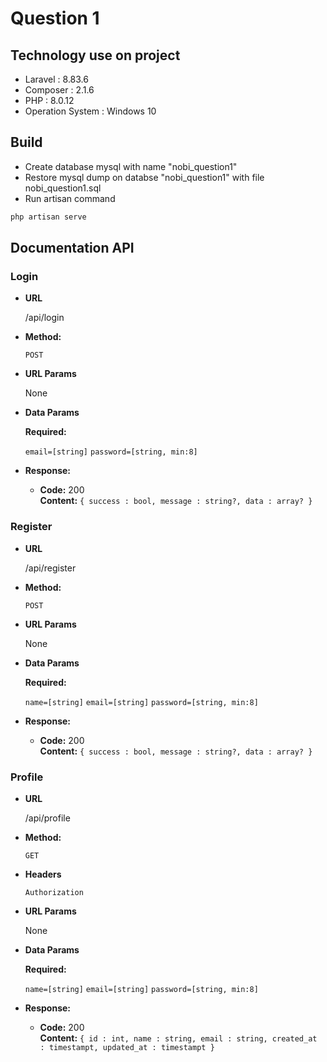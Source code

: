 # Question 1

## Technology use on project
- Laravel : 8.83.6
- Composer : 2.1.6
- PHP : 8.0.12
- Operation System : Windows 10

## Build
- Create database mysql with name "nobi_question1"
- Restore mysql dump on databse "nobi_question1" with file nobi_question1.sql
- Run artisan command
```bash
php artisan serve
```

## Documentation API

### Login

* **URL**

  /api/login

* **Method:**

  `POST`
  
*  **URL Params**

   None

* **Data Params**

  **Required:**

   `email=[string]`
   `password=[string, min:8]`

* **Response:**

  * **Code:** 200 <br />
    **Content:** `{ success : bool, message : string?, data : array? }`

### Register

* **URL**

  /api/register

* **Method:**

  `POST`
  
*  **URL Params**

   None

* **Data Params**

  **Required:**

   `name=[string]`
   `email=[string]`
   `password=[string, min:8]`

* **Response:**

  * **Code:** 200 <br />
    **Content:** `{ success : bool, message : string?, data : array? }`
    
### Profile

* **URL**

  /api/profile

* **Method:**

  `GET`

* **Headers**
  
  `Authorization`
  
*  **URL Params**

   None

* **Data Params**

  **Required:**

   `name=[string]`
   `email=[string]`
   `password=[string, min:8]`

* **Response:**

  * **Code:** 200 <br />
    **Content:** `{ id : int, name : string, email : string, created_at : timestampt, updated_at : timestampt }`
